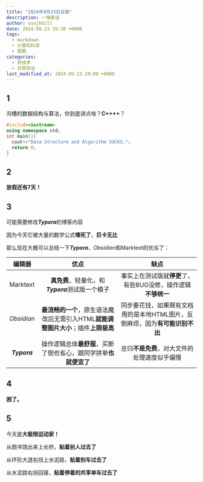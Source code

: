 ```yaml
---
title: "2024年9月23日日报"
description: 一堆废话
author: sunjhbill
date: 2024-09-23 19:30 +0800
tags:
  - markdown
  - 计算机科学
  - 假期
categories:
  - 非技术
  - 日常杂谈
last_modified_at: 2024-09-23 20:00 +0800
---
```

## 1

沟槽的数据结构与算法，你到底讲点啥？**C++++**？

```cpp
#include<iostream>
using namespace std;
int main(){
  cout<<"Data Structure and Algorithm SUCKS.";
  return 0;
}
```

## 2

**放假还有7天！**

## 3

可能需要修改***Typora***的博客内容

因为今天它被大量的数学公式**噎死了**，**巨卡无比**

那么现在大概可以总结一下***Typora***、*Obsidian*和Marktext的优劣了：

| 编辑器          | 优点                                                | 缺点                                         |
|:------------:|:-------------------------------------------------:|:------------------------------------------:|
| Marktext     | **真免费**，轻量化，和***Typora***测试版一个模子                  | 事实上在测试版就**停更**了，有些BUG没修，操作逻辑**不够统一**       |
| *Obsidian*   | **最流畅的一个**，原生语法魔改后无需引入HTML**就能调整图片大小**；插件**上限极高** | 同步要花钱，如果既有文档用的是本地HTML图片，反倒麻烦，因为**有可能识别不出** |
| ***Typora*** | 操作逻辑总体**最舒服**，买断了倒也省心，跟同学拼单**也就便宜了**              | 总归**不是免费**，对大文件的处理速度似乎偏慢                   |

## 4

**困了。**

## 5

今天是**大极限运动家！**

从图书馆出来上长桥，**贴着别人过去了**

从环形大道右拐上水泥路，**贴着别车过去了**

从水泥路右拐回寝，**贴着停着的共享单车过去了** 
